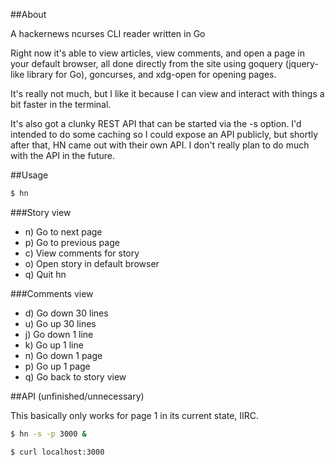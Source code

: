 ##About

A hackernews ncurses CLI reader written in Go

Right now it's able to view articles, view comments, and open a page in your default browser, all done directly from the site using goquery (jquery-like library for Go), goncurses, and xdg-open for opening pages.

It's really not much, but I like it because I can view and interact with things a bit faster in the terminal.

It's also got a clunky REST API that can be started via the -s option. I'd intended to do some caching so I could expose an API publicly, but shortly after that, HN came out with their own API. I don't really plan to do much with the API in the future.


##Usage

```bash
$ hn
```

###Story view
- n) Go to next page
- p) Go to previous page
- <num>c) View comments for story <num>
- <num>o) Open story <num> in default browser
- q) Quit hn

###Comments view
- d) Go down 30 lines
- u) Go up 30 lines
- j) Go down 1 line
- k) Go up 1 line
- n) Go down 1 page
- p) Go up 1 page
- q) Go back to story view

##API (unfinished/unnecessary)

This basically only works for page 1 in its current state, IIRC.

```bash
$ hn -s -p 3000 & 

$ curl localhost:3000
```
